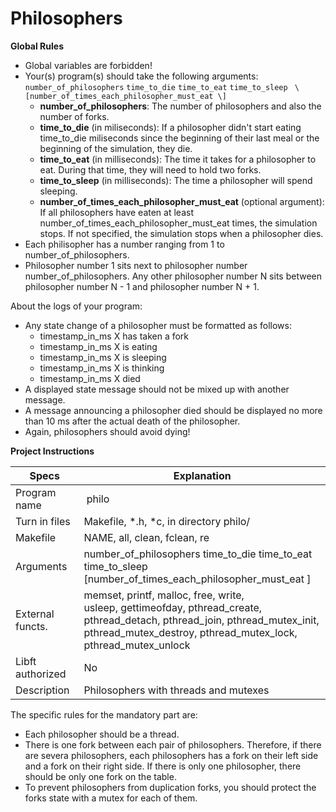 # Philosophers

**Global Rules**

- Global variables are forbidden!
- Your(s) program(s) should take the following arguments: <br/>  	`number_of_philosophers` `time_to_die` `time_to_eat` `time_to_sleep `    `\[number_of_times_each_philosopher_must_eat \] `
  - **number_of_philosophers**: The number of philosophers and also the number of forks.
  - **time_to_die** (in miliseconds): If a philosopher didn't start eating time_to_die miliseconds since the beginning of their last meal or the beginning of the simulation, they die.
  - **time_to_eat** (in milliseconds): The time it takes for a philosopher to eat. During that time, they will need to hold two forks.
  - **time_to_sleep** (in milliseconds): The time a philosopher will spend sleeping.
  - **number_of_times_each_philosopher_must_eat** (optional argument): If all philosophers have eaten at least number_of_times_each_philosopher_must_eat times, the simulation stops. If not specified, the simulation stops when a philosopher dies.
- Each philisopher has a number ranging from 1 to number_of_philosophers.
- Philosopher number 1 sits next to philosopher number number_of_philosophers. Any other philosopher number N sits between philosopher number N - 1 and philosopher number N + 1.

About the logs of your program:

- Any state change of a philosopher must be formatted as follows:
  - timestamp_in_ms X has taken a fork
  - timestamp_in_ms X is eating
  - timestamp_in_ms X is sleeping
  - timestamp_in_ms X is thinking
  - timestamp_in_ms X died
- A displayed state message should not be mixed up with another message.
- A message announcing a philosopher died should be displayed no more than 10 ms after the actual death of the philosopher.
- Again, philosophers should avoid dying!

**Project Instructions**

| Specs  | Explanation |
| ------------- | ------------- |
| Program name | philo |
| Turn in files | Makefile, \*.h, \*c, in directory philo/ |
| Makefile | NAME, all, clean, fclean, re |
| Arguments | number_of_philosophers time_to_die time_to_eat time_to_sleep <br/> \[number_of_times_each_philosopher_must_eat \] |
| External functs. | memset, printf, malloc, free, write, <br/> usleep, gettimeofday, pthread_create, <br/> pthread_detach, pthread_join, pthread_mutex_init, <br/> pthread_mutex_destroy, pthread_mutex_lock, <br/> pthread_mutex_unlock |
| Libft authorized | No |
| Description | Philosophers with threads and mutexes |

The specific rules for the mandatory part are:
- Each philosopher should be a thread.
- There is one fork between each pair of philosophers. Therefore, if there are severa philosophers, each philosophers has a fork on their left side and a fork on their right side. If there is only one philosopher, there should be only one fork on the table.
- To prevent philosophers from duplication forks, you should protect the forks state with a mutex for each of them.
